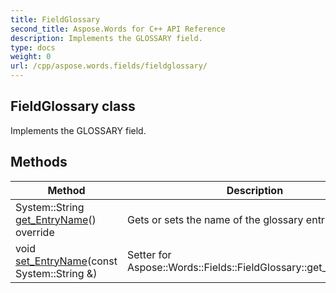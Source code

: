 ```yaml
---
title: FieldGlossary
second_title: Aspose.Words for C++ API Reference
description: Implements the GLOSSARY field. 
type: docs
weight: 0
url: /cpp/aspose.words.fields/fieldglossary/
---
```

## FieldGlossary class


Implements the GLOSSARY field. 

## Methods

| Method | Description |
| --- | --- |
| System::String [get_EntryName](./get_entryname/)() override | Gets or sets the name of the glossary entry to insert.  |
| void [set_EntryName](./set_entryname/)(const System::String &) | Setter for Aspose::Words::Fields::FieldGlossary::get_EntryName.  |
